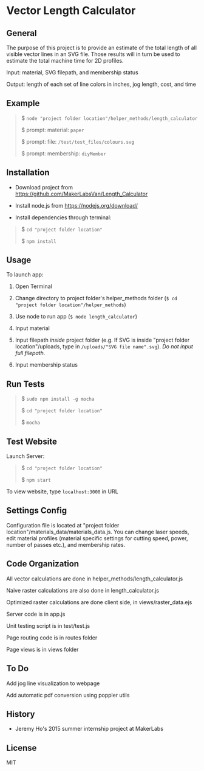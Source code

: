 Vector Length Calculator
========================

General
-------
The purpose of this project is to provide an estimate of the total length of all visible vector lines in an SVG file. Those results will in turn be used to estimate the total machine time for 2D profiles.

Input: material, SVG filepath, and membership status

Output: length of each set of line colors in inches, jog length, cost, and time

Example
-------
> $ `node "project folder location"/helper_methods/length_calculator`
>
> $ prompt: material: `paper`
>
> $ prompt: file: `/test/test_files/colours.svg`
>
> $ prompt: membership: `diyMember`

Installation
------------
* Download project from https://github.com/MakerLabsVan/Length_Calculator

* Install node.js from https://nodejs.org/download/

* Install dependencies through terminal:

> $ `cd "project folder location"`
>
> $ `npm install`

Usage
-----
To launch app:

1. Open Terminal

2. Change directory to project folder's helper_methods folder (`$ cd "project folder location"/helper_methods`)

3. Use node to run app (`$ node length_calculator`)

4. Input material

5. Input filepath _inside_ project folder (e.g. If SVG is inside "project folder location"/uploads, type in `/uploads/"SVG file name".svg`). _Do not input full filepath._

6. Input membership status

Run Tests
---------
> $ `sudo npm install -g mocha`
>
> $ `cd "project folder location"`
>
> $ `mocha`

Test Website
------------
Launch Server:

> $ `cd "project folder location"`
>
> $ `npm start`

To view website, type `localhost:3000` in URL

Settings Config
---------------
Configuration file is located at "project folder location"/materials_data/materials_data.js. You can change laser speeds, edit material profiles (material specific settings for cutting speed, power, number of passes etc.), and membership rates.

Code Organization
-----------------
All vector calculations are done in helper_methods/length_calculator.js

Naive raster calculations are also done in length_calculator.js

Optimized raster calculations are done client side, in views/raster_data.ejs

Server code is in app.js

Unit testing script is in test/test.js

Page routing code is in routes folder

Page views is in views folder

To Do
-----
Add jog line visualization to webpage

Add automatic pdf conversion using poppler utils

History
-------
* Jeremy Ho's 2015 summer internship project at MakerLabs

License
-------
MIT